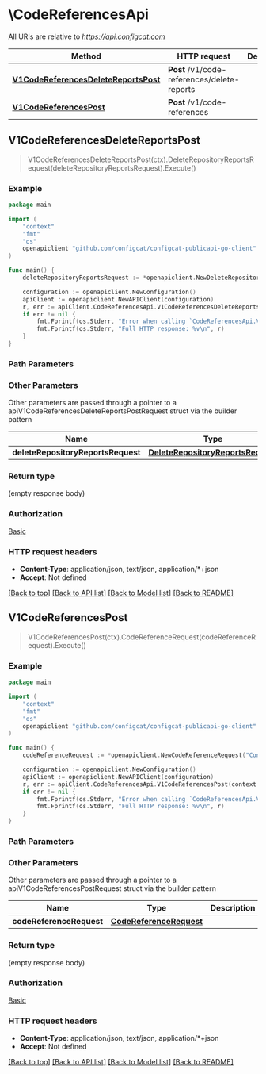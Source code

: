 # \CodeReferencesApi

All URIs are relative to *https://api.configcat.com*

Method | HTTP request | Description
------------- | ------------- | -------------
[**V1CodeReferencesDeleteReportsPost**](CodeReferencesApi.md#V1CodeReferencesDeleteReportsPost) | **Post** /v1/code-references/delete-reports | 
[**V1CodeReferencesPost**](CodeReferencesApi.md#V1CodeReferencesPost) | **Post** /v1/code-references | 



## V1CodeReferencesDeleteReportsPost

> V1CodeReferencesDeleteReportsPost(ctx).DeleteRepositoryReportsRequest(deleteRepositoryReportsRequest).Execute()



### Example

```go
package main

import (
    "context"
    "fmt"
    "os"
    openapiclient "github.com/configcat/configcat-publicapi-go-client"
)

func main() {
    deleteRepositoryReportsRequest := *openapiclient.NewDeleteRepositoryReportsRequest("ConfigId_example", "Repository_example") // DeleteRepositoryReportsRequest | 

    configuration := openapiclient.NewConfiguration()
    apiClient := openapiclient.NewAPIClient(configuration)
    r, err := apiClient.CodeReferencesApi.V1CodeReferencesDeleteReportsPost(context.Background()).DeleteRepositoryReportsRequest(deleteRepositoryReportsRequest).Execute()
    if err != nil {
        fmt.Fprintf(os.Stderr, "Error when calling `CodeReferencesApi.V1CodeReferencesDeleteReportsPost``: %v\n", err)
        fmt.Fprintf(os.Stderr, "Full HTTP response: %v\n", r)
    }
}
```

### Path Parameters



### Other Parameters

Other parameters are passed through a pointer to a apiV1CodeReferencesDeleteReportsPostRequest struct via the builder pattern


Name | Type | Description  | Notes
------------- | ------------- | ------------- | -------------
 **deleteRepositoryReportsRequest** | [**DeleteRepositoryReportsRequest**](DeleteRepositoryReportsRequest.md) |  | 

### Return type

 (empty response body)

### Authorization

[Basic](../README.md#Basic)

### HTTP request headers

- **Content-Type**: application/json, text/json, application/*+json
- **Accept**: Not defined

[[Back to top]](#) [[Back to API list]](../README.md#documentation-for-api-endpoints)
[[Back to Model list]](../README.md#documentation-for-models)
[[Back to README]](../README.md)


## V1CodeReferencesPost

> V1CodeReferencesPost(ctx).CodeReferenceRequest(codeReferenceRequest).Execute()



### Example

```go
package main

import (
    "context"
    "fmt"
    "os"
    openapiclient "github.com/configcat/configcat-publicapi-go-client"
)

func main() {
    codeReferenceRequest := *openapiclient.NewCodeReferenceRequest("ConfigId_example", "Repository_example", "Branch_example") // CodeReferenceRequest | 

    configuration := openapiclient.NewConfiguration()
    apiClient := openapiclient.NewAPIClient(configuration)
    r, err := apiClient.CodeReferencesApi.V1CodeReferencesPost(context.Background()).CodeReferenceRequest(codeReferenceRequest).Execute()
    if err != nil {
        fmt.Fprintf(os.Stderr, "Error when calling `CodeReferencesApi.V1CodeReferencesPost``: %v\n", err)
        fmt.Fprintf(os.Stderr, "Full HTTP response: %v\n", r)
    }
}
```

### Path Parameters



### Other Parameters

Other parameters are passed through a pointer to a apiV1CodeReferencesPostRequest struct via the builder pattern


Name | Type | Description  | Notes
------------- | ------------- | ------------- | -------------
 **codeReferenceRequest** | [**CodeReferenceRequest**](CodeReferenceRequest.md) |  | 

### Return type

 (empty response body)

### Authorization

[Basic](../README.md#Basic)

### HTTP request headers

- **Content-Type**: application/json, text/json, application/*+json
- **Accept**: Not defined

[[Back to top]](#) [[Back to API list]](../README.md#documentation-for-api-endpoints)
[[Back to Model list]](../README.md#documentation-for-models)
[[Back to README]](../README.md)

